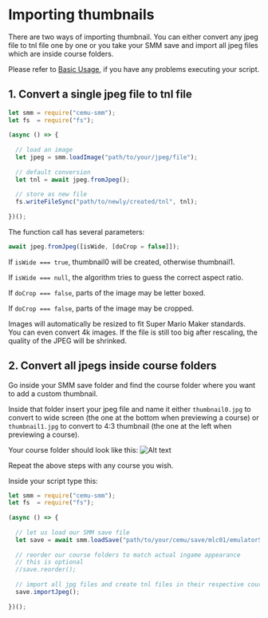 # Importing thumbnails

There are two ways of importing thumbnail. You can either convert any jpeg file to tnl file one by one or you take your SMM save and import all jpeg files which are inside course folders.

Please refer to [Basic Usage](https://github.com/Tarnadas/cemu-smm/blob/master/tutorial/basic_usage.md), if you have any problems executing your script.

## 1. Convert a single jpeg file to tnl file


```js
let smm = require("cemu-smm");
let fs  = require("fs");
  
(async () => {
  
  // load an image
  let jpeg = smm.loadImage("path/to/your/jpeg/file");
  
  // default conversion
  let tnl = await jpeg.fromJpeg();
  
  // store as new file
  fs.writeFileSync("path/to/newly/created/tnl", tnl);
  
})();
```

The function call has several parameters:
```js
await jpeg.fromJpeg([isWide, [doCrop = false]]);
```
If ```isWide === true```, thumbnail0 will be created, otherwise thumbnail1.

If ```isWide === null```, the algorithm tries to guess the correct aspect ratio.

If ```doCrop === false```, parts of the image may be letter boxed.

If ```doCrop === false```, parts of the image may be cropped.

Images will automatically be resized to fit Super Mario Maker standards. You can even convert 4k images. If the file is still too big after rescaling, the quality of the JPEG will be shrinked.

## 2. Convert all jpegs inside course folders

Go inside your SMM save folder and find the course folder where you want to add a custom thumbnail.

Inside that folder insert your jpeg file and name it either ```thumbnail0.jpg``` to convert to wide screen (the one at the bottom when previewing a course) or ```thumbnail1.jpg``` to convert to 4:3 thumbnail (the one at the left when previewing a course).

Your course folder should look like this:
![Alt text](https://raw.githubusercontent.com/Tarnadas/cemu-smm/master/tutorial/course_folder.jpg)

Repeat the above steps with any course you wish.

Inside your script type this:


```js
let smm = require("cemu-smm");
let fs  = require("fs");
  
(async () => {
    
  // let us load our SMM save file
  let save = await smm.loadSave("path/to/your/cemu/save/mlc01/emulatorSave/updateID");
  
  // reorder our course folders to match actual ingame appearance
  // this is optional
  //save.reorder();
  
  // import all jpg files and create tnl files in their respective course folder
  save.importJpeg();
  
})();
```